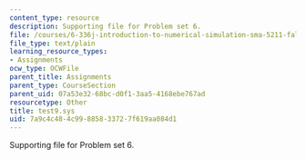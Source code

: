 ```yaml
---
content_type: resource
description: Supporting file for Problem set 6.
file: /courses/6-336j-introduction-to-numerical-simulation-sma-5211-fall-2003/7a9c4c484c99885833727f619aa084d1_test9.sys
file_type: text/plain
learning_resource_types:
- Assignments
ocw_type: OCWFile
parent_title: Assignments
parent_type: CourseSection
parent_uid: 07a53e32-68bc-d0f1-3aa5-4168ebe767ad
resourcetype: Other
title: test9.sys
uid: 7a9c4c48-4c99-8858-3372-7f619aa084d1
---
```

Supporting file for Problem set 6.

